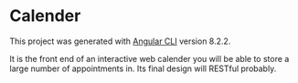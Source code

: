 # Calender

This project was generated with [Angular CLI](https://github.com/angular/angular-cli) version 8.2.2.

It is the front end of an interactive web calender you will be able to store a large number of appointments in. Its final design will RESTful probably.
